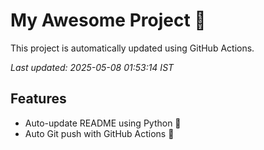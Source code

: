 # My Awesome Project 🚀

This project is automatically updated using GitHub Actions.

_Last updated: 2025-05-08 01:53:14 IST_

## Features
- Auto-update README using Python 🐍
- Auto Git push with GitHub Actions 🤖
